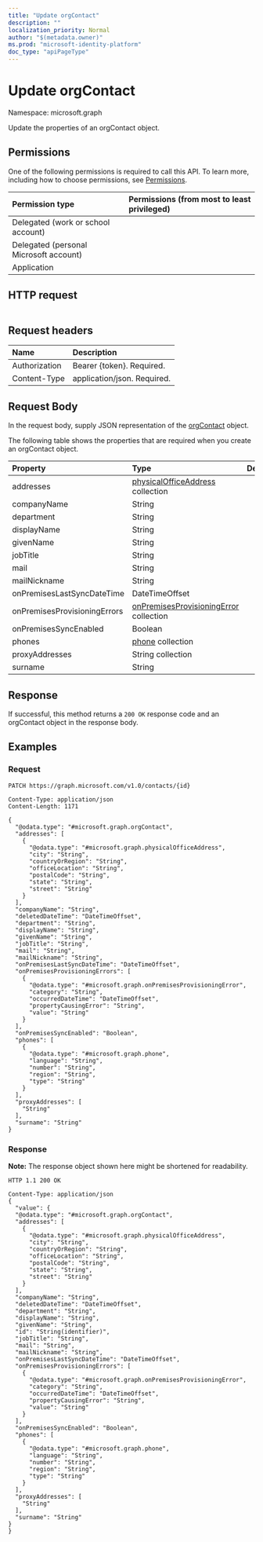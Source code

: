 ```yaml
---
title: "Update orgContact"
description: ""
localization_priority: Normal
author: "$(metadata.owner)"
ms.prod: "microsoft-identity-platform"
doc_type: "apiPageType"
---
```


# Update orgContact

Namespace: microsoft.graph

Update the properties of an orgContact object.

## Permissions

One of the following permissions is required to call this API. To learn more, including how to choose permissions, see [Permissions](/graph/permissions-reference).

| Permission type                        | Permissions (from most to least privileged) |
| :------------------------------------- | :------------------------------------------ |
| Delegated (work or school account)     |                                             |
| Delegated (personal Microsoft account) |                                             |
| Application                            |                                             |

## HTTP request

<!-- {
  "blockType": "ignored"
}
-->

```http

```

## Request headers

| Name          | Description                 |
| :------------ | :-------------------------- |
| Authorization | Bearer {token}. Required.   |
| Content-Type  | application/json. Required. |

## Request Body

In the request body, supply JSON representation of the [orgContact](../resources/-orgcontact.md) object.

<!-- Actions and Functions -->

<!-- CRUD Methods -->

The following table shows the properties that are required when you create an orgContact object.

| Property                     | Type                                                                                  | Description |
| :--------------------------- | :------------------------------------------------------------------------------------ | :---------- |
| addresses                    | [physicalOfficeAddress](../resources/physicalofficeaddress.md) collection             |             |
| companyName                  | String                                                                                |             |
| department                   | String                                                                                |             |
| displayName                  | String                                                                                |             |
| givenName                    | String                                                                                |             |
| jobTitle                     | String                                                                                |             |
| mail                         | String                                                                                |             |
| mailNickname                 | String                                                                                |             |
| onPremisesLastSyncDateTime   | DateTimeOffset                                                                        |             |
| onPremisesProvisioningErrors | [onPremisesProvisioningError](../resources/onpremisesprovisioningerror.md) collection |             |
| onPremisesSyncEnabled        | Boolean                                                                               |             |
| phones                       | [phone](../resources/phone.md) collection                                             |             |
| proxyAddresses               | String collection                                                                     |             |
| surname                      | String                                                                                |             |

## Response

If successful, this method returns a `200 OK` response code and an orgContact object in the response body.

## Examples

### Request

<!-- {
  "blockType": "request",
  "name": "update_orgcontact"
}
-->

```http
PATCH https://graph.microsoft.com/v1.0/contacts/{id}

Content-Type: application/json
Content-Length: 1171

{
  "@odata.type": "#microsoft.graph.orgContact",
  "addresses": [
    {
      "@odata.type": "#microsoft.graph.physicalOfficeAddress",
      "city": "String",
      "countryOrRegion": "String",
      "officeLocation": "String",
      "postalCode": "String",
      "state": "String",
      "street": "String"
    }
  ],
  "companyName": "String",
  "deletedDateTime": "DateTimeOffset",
  "department": "String",
  "displayName": "String",
  "givenName": "String",
  "jobTitle": "String",
  "mail": "String",
  "mailNickname": "String",
  "onPremisesLastSyncDateTime": "DateTimeOffset",
  "onPremisesProvisioningErrors": [
    {
      "@odata.type": "#microsoft.graph.onPremisesProvisioningError",
      "category": "String",
      "occurredDateTime": "DateTimeOffset",
      "propertyCausingError": "String",
      "value": "String"
    }
  ],
  "onPremisesSyncEnabled": "Boolean",
  "phones": [
    {
      "@odata.type": "#microsoft.graph.phone",
      "language": "String",
      "number": "String",
      "region": "String",
      "type": "String"
    }
  ],
  "proxyAddresses": [
    "String"
  ],
  "surname": "String"
}

```

### Response

**Note:** The response object shown here might be shortened for readability.

<!-- {
  "blockType": "response",
  "truncated": true,
  "@odata.type": "Microsoft.DirectoryServices.orgContact"
}
-->

```http
HTTP 1.1 200 OK

Content-Type: application/json
{
  "value": {
  "@odata.type": "#microsoft.graph.orgContact",
  "addresses": [
    {
      "@odata.type": "#microsoft.graph.physicalOfficeAddress",
      "city": "String",
      "countryOrRegion": "String",
      "officeLocation": "String",
      "postalCode": "String",
      "state": "String",
      "street": "String"
    }
  ],
  "companyName": "String",
  "deletedDateTime": "DateTimeOffset",
  "department": "String",
  "displayName": "String",
  "givenName": "String",
  "id": "String(identifier)",
  "jobTitle": "String",
  "mail": "String",
  "mailNickname": "String",
  "onPremisesLastSyncDateTime": "DateTimeOffset",
  "onPremisesProvisioningErrors": [
    {
      "@odata.type": "#microsoft.graph.onPremisesProvisioningError",
      "category": "String",
      "occurredDateTime": "DateTimeOffset",
      "propertyCausingError": "String",
      "value": "String"
    }
  ],
  "onPremisesSyncEnabled": "Boolean",
  "phones": [
    {
      "@odata.type": "#microsoft.graph.phone",
      "language": "String",
      "number": "String",
      "region": "String",
      "type": "String"
    }
  ],
  "proxyAddresses": [
    "String"
  ],
  "surname": "String"
}
}

```
